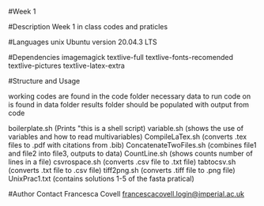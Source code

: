 #Week 1

#Description 
Week 1 in class codes and praticles 

#Languages
unix Ubuntu version 20.04.3 LTS
 
#Dependencies
imagemagick
textlive-full
textlive-fonts-recomended
textlive-pictures
textlive-latex-extra

#Structure and Usage

working codes are found in the code folder
necessary data to run code on is found in data folder
results folder should be populated with output from code

boilerplate.sh (Prints "this is a shell script)
variable.sh (shows the use of variables and how to read multivariables)
CompileLaTex.sh (converts .tex files to .pdf with citations from .bib)
ConcatenateTwoFiles.sh (combines file1 and file2 into file3, outputs to data)
CountLine.sh (shows counts number of lines in a file)
csvrospace.sh (converts .csv file to .txt file)
tabtocsv.sh (converts .txt file to .csv file)
tiff2png.sh (converts .tiff file to .png file)
UnixPrac1.txt (contains solutions 1-5 of the fasta pratical)

#Author Contact
Francesca Covell
francescacovell.login@imperial.ac.uk
